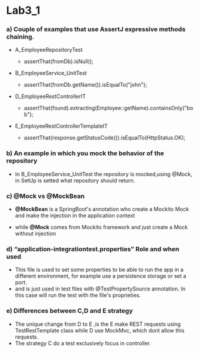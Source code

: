 # Lab3_1

### a) Couple of examples that use AssertJ expressive methods chaining.


- A_EmployeeRepositoryTest
  - assertThat(fromDb).isNull();


- B_EmployeeService_UnitTest
  - assertThat(fromDb.getName()).isEqualTo("john");




- D_EmployeeRestControllerIT
  - assertThat(found).extracting(Employee::getName).containsOnly("bob");



- E_EmployeeRestControllerTemplateIT
  - assertThat(response.getStatusCode()).isEqualTo(HttpStatus.OK);

    
    
### b) An example in which you mock the behavior of the repository
- In B_EmployeeService_UnitTest the repository is mocked,using @Mock, in SetUp is setted what repository should return.




### c) @Mock vs @MockBean

 - **@MockBean** is a SpringBoot's annotation who create a Mockito Mock and make the injection in the application context
 
 - while **@Mock** comes from Mockito framework and just create a Mock without injection
    
### d) “application-integrationtest.properties” Role and when used
- This file is used to set some properties to be able to run the app in a  different environment, for example use a persistence storage or set a port.
- and is just used in test files with @TestPropertySource annotation. In this case will run the test with the file's proprieties.

### e) Differences between C,D and E strategy

- The unique change from D to E ,is the E make REST requests using TestRestTemplate class while D use MockMvc, which dont allow this requests.
- The strategy C do a test exclusively focus in controller.